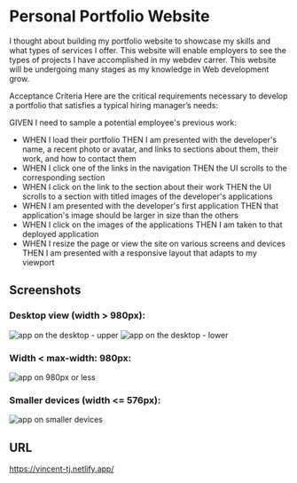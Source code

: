 # Personal Portfolio Website

I thought about building my portfolio website to showcase my skills and what types of services I offer. This website will enable employers to see the types of projects I have accomplished in my webdev carrer. This website will be undergoing many stages as my knowledge in Web development grow.  

Acceptance Criteria
Here are the critical requirements necessary to develop a portfolio that satisfies a typical hiring manager’s needs:

GIVEN I need to sample a potential employee's previous work:
* WHEN I load their portfolio
THEN I am presented with the developer's name, a recent photo or avatar, and links to sections about them, their work, and how to contact them
* WHEN I click one of the links in the navigation
THEN the UI scrolls to the corresponding section
* WHEN I click on the link to the section about their work
THEN the UI scrolls to a section with titled images of the developer's applications
* WHEN I am presented with the developer's first application
THEN that application's image should be larger in size than the others
* WHEN I click on the images of the applications
THEN I am taken to that deployed application
* WHEN I resize the page or view the site on various screens and devices
THEN I am presented with a responsive layout that adapts to my viewport

## Screenshots

### Desktop view (width > 980px):
![app on the desktop - upper](screenshots/web-01.PNG)
![app on the desktop - lower](screenshots/web-02.PNG)

 ### Width < max-width: 980px:
 ![app on 980px or less](screenshots/web-980-1.PNG)

 ### Smaller devices (width <= 576px):
 ![app on smaller devices](screenshots/sm-web-1.PNG)
 
 ## URL
 https://vincent-tj.netlify.app/
